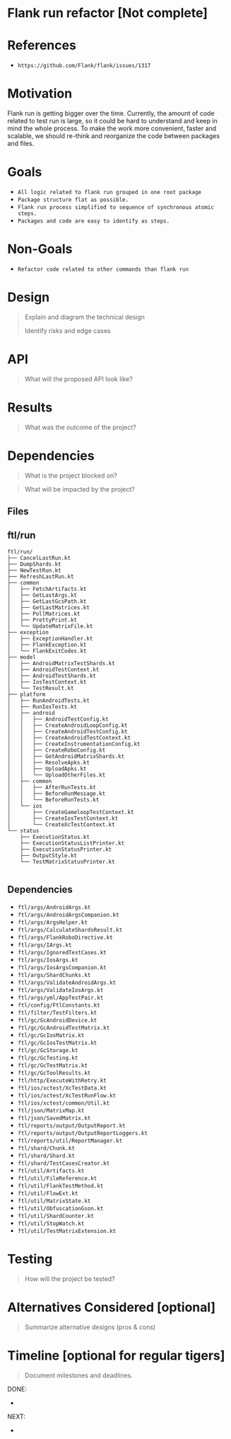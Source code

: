 # Flank run refactor [Not complete]

# References

* `https://github.com/Flank/flank/issues/1317`

# Motivation

Flank run is getting bigger over the time.
Currently, the amount of code related to test run is large,
so it could be hard to understand and keep in mind the whole process.
To make the work more convenient, faster and scalable, we should re-think
and reorganize the code between packages and files.

# Goals

* `All logic related to flank run grouped in one root package`
* `Package structure flat as possible.`
* `Flank run process simplified to sequence of synchronous atomic steps.`
* `Packages and code are easy to identify as steps.`

# Non-Goals

* `Refactor code related to other commands than flank run`

# Design

> Explain and diagram the technical design
>
> Identify risks and edge cases

# API

> What will the proposed API look like?

# Results

> What was the outcome of the project?

# Dependencies

> What is the project blocked on?

> What will be impacted by the project?

## Files

## ftl/run

```
ftl/run/
├── CancelLastRun.kt
├── DumpShards.kt
├── NewTestRun.kt
├── RefreshLastRun.kt
├── common
│   ├── FetchArtifacts.kt
│   ├── GetLastArgs.kt
│   ├── GetLastGcsPath.kt
│   ├── GetLastMatrices.kt
│   ├── PollMatrices.kt
│   ├── PrettyPrint.kt
│   └── UpdateMatrixFile.kt
├── exception
│   ├── ExceptionHandler.kt
│   ├── FlankException.kt
│   └── FlankExitCodes.kt
├── model
│   ├── AndroidMatrixTestShards.kt
│   ├── AndroidTestContext.kt
│   ├── AndroidTestShards.kt
│   ├── IosTestContext.kt
│   └── TestResult.kt
├── platform
│   ├── RunAndroidTests.kt
│   ├── RunIosTests.kt
│   ├── android
│   │   ├── AndroidTestConfig.kt
│   │   ├── CreateAndroidLoopConfig.kt
│   │   ├── CreateAndroidTestConfig.kt
│   │   ├── CreateAndroidTestContext.kt
│   │   ├── CreateInstrumentationConfig.kt
│   │   ├── CreateRoboConfig.kt
│   │   ├── GetAndroidMatrixShards.kt
│   │   ├── ResolveApks.kt
│   │   ├── UploadApks.kt
│   │   └── UploadOtherFiles.kt
│   ├── common
│   │   ├── AfterRunTests.kt
│   │   ├── BeforeRunMessage.kt
│   │   └── BeforeRunTests.kt
│   └── ios
│       ├── CreateGameloopTestContext.kt
│       ├── CreateIosTestContext.kt
│       └── CreateXcTestContext.kt
└── status
    ├── ExecutionStatus.kt
    ├── ExecutionStatusListPrinter.kt
    ├── ExecutionStatusPrinter.kt
    ├── OutputStyle.kt
    └── TestMatrixStatusPrinter.kt


```

## Dependencies

* `ftl/args/AndroidArgs.kt`
* `ftl/args/AndroidArgsCompanion.kt`
* `ftl/args/ArgsHelper.kt`
* `ftl/args/CalculateShardsResult.kt`
* `ftl/args/FlankRoboDirective.kt`
* `ftl/args/IArgs.kt`
* `ftl/args/IgnoredTestCases.kt`
* `ftl/args/IosArgs.kt`
* `ftl/args/IosArgsCompanion.kt`
* `ftl/args/ShardChunks.kt`
* `ftl/args/ValidateAndroidArgs.kt`
* `ftl/args/ValidateIosArgs.kt`
* `ftl/args/yml/AppTestPair.kt`
* `ftl/config/FtlConstants.kt`
* `ftl/filter/TestFilters.kt`
* `ftl/gc/GcAndroidDevice.kt`
* `ftl/gc/GcAndroidTestMatrix.kt`
* `ftl/gc/GcIosMatrix.kt`
* `ftl/gc/GcIosTestMatrix.kt`
* `ftl/gc/GcStorage.kt`
* `ftl/gc/GcTesting.kt`
* `ftl/gc/GcTestMatrix.kt`
* `ftl/gc/GcToolResults.kt`
* `ftl/http/ExecuteWithRetry.kt`
* `ftl/ios/xctest/XcTestData.kt`
* `ftl/ios/xctest/XcTestRunFlow.kt`
* `ftl/ios/xctest/common/Util.kt`
* `ftl/json/MatrixMap.kt`
* `ftl/json/SavedMatrix.kt`
* `ftl/reports/output/OutputReport.kt`
* `ftl/reports/output/OutputReportLoggers.kt`
* `ftl/reports/util/ReportManager.kt`
* `ftl/shard/Chunk.kt`
* `ftl/shard/Shard.kt`
* `ftl/shard/TestCasesCreator.kt`
* `ftl/util/Artifacts.kt`
* `ftl/util/FileReference.kt`
* `ftl/util/FlankTestMethod.kt`
* `ftl/util/FlowExt.kt`
* `ftl/util/MatrixState.kt`
* `ftl/util/ObfuscationGson.kt`
* `ftl/util/ShardCounter.kt`
* `ftl/util/StopWatch.kt`
* `ftl/util/TestMatrixExtension.kt`


# Testing

> How will the project be tested?

# Alternatives Considered [optional]

> Summarize alternative designs (pros & cons)

# Timeline [optional for regular tigers]

> Document milestones and deadlines.

DONE:

  -

NEXT:

  -
